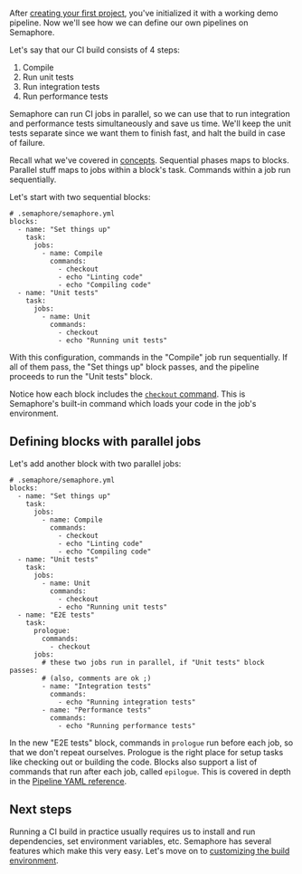 After [creating your first project][first-project], you've initialized
it with a working demo pipeline. Now we'll see how we can define our own
pipelines on Semaphore.

Let's say that our CI build consists of 4 steps:

1. Compile
2. Run unit tests
3. Run integration tests
4. Run performance tests

Semaphore can run CI jobs in parallel, so we can use that to run integration
and performance tests simultaneously and save us time. We'll keep the unit
tests separate since we want them to finish fast, and halt the build in case
of failure.

Recall what we've covered in [concepts]. Sequential phases maps to blocks.
Parallel stuff maps to jobs within a block's task. Commands within a job run
sequentially.

Let's start with two sequential blocks:

<pre><code class="language-yaml"># .semaphore/semaphore.yml
blocks:
  - name: "Set things up"
    task:
      jobs:
        - name: Compile
          commands:
            - checkout
            - echo "Linting code"
            - echo "Compiling code"
  - name: "Unit tests"
    task:
      jobs:
        - name: Unit
          commands:
            - checkout
            - echo "Running unit tests"
</code></pre>

With this configuration, commands in the "Compile" job run sequentially.
If all of them pass, the "Set things up" block passes, and the pipeline
proceeds to run the "Unit tests" block.

Notice how each block includes the [`checkout` command][checkout].
This is Semaphore's built-in command which loads your code in the job's
environment.

## Defining blocks with parallel jobs

Let's add another block with two parallel jobs:

<pre><code class="language-yaml"># .semaphore/semaphore.yml
blocks:
  - name: "Set things up"
    task:
      jobs:
        - name: Compile
          commands:
            - checkout
            - echo "Linting code"
            - echo "Compiling code"
  - name: "Unit tests"
    task:
      jobs:
        - name: Unit
          commands:
            - checkout
            - echo "Running unit tests"
  - name: "E2E tests"
    task:
      prologue:
        commands:
          - checkout
      jobs:
        # these two jobs run in parallel, if "Unit tests" block passes:
        # (also, comments are ok ;)
        - name: "Integration tests"
          commands:
            - echo "Running integration tests"
        - name: "Performance tests"
          commands:
            - echo "Running performance tests"
</code></pre>

In the new "E2E tests" block, commands in `prologue` run before each job,
so that we don't repeat ourselves. Prologue is the right place for setup tasks
like checking out or building the code. Blocks also support a list of commands
that run after each job, called `epilogue`. This is covered in depth in the
[Pipeline YAML reference][pipeline].

## Next steps

Running a CI build in practice usually requires us to install and run
dependencies, set environment variables, etc. Semaphore has several features
which make this very easy. Let's move on to
[customizing the build environment][next].

[first-project]: https://docs.semaphoreci.com/article/63-your-first-project
[concepts]: https://docs.semaphoreci.com/article/62-concepts
[checkout]: https://docs.semaphoreci.com/article/54-toolbox-reference#libcheckout
[pipeline]: https://docs.semaphoreci.com/article/50-pipeline-yaml
[next]: https://docs.semaphoreci.com/article/65-customizing-build-environment
